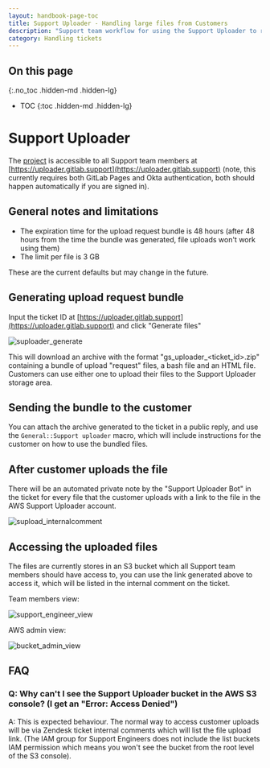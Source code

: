 ```yaml
---
layout: handbook-page-toc
title: Support Uploader - Handling large files from Customers
description: "Support team workflow for using the Support Uploader to receive large file archives from customers"
category: Handling tickets
---
```


## On this page
{:.no_toc .hidden-md .hidden-lg}

- TOC
{:toc .hidden-md .hidden-lg}

# Support Uploader

The [project](https://gitlab.com/gitlab-com/support/support-uploader) is accessible to all Support team members at [https://uploader.gitlab.support](https://uploader.gitlab.support) (note, this currently requires both GitLab Pages and Okta authentication, both should happen automatically if you are signed in).

## General notes and limitations

* The expiration time for the upload request bundle is 48 hours (after 48 hours from the time the bundle was generated, file uploads won't work using them)
* The limit per file is 3 GB

These are the current defaults but may change in the future.

## Generating upload request bundle

Input the ticket ID at [https://uploader.gitlab.support](https://uploader.gitlab.support) and click "Generate files"

![suploader_generate](/images/support/suploader_generate.png)

This will download an archive with the format "gs_uploader_<ticket_id>.zip" containing a bundle of upload "request" files, a bash file and an HTML file. Customers can use either one to upload their files to the Support Uploader storage area.

## Sending the bundle to the customer

You can attach the archive generated to the ticket in a public reply, and use the `General::Support uploader` macro, which will include instructions for the customer on how to use the bundled files.

## After customer uploads the file

There will be an automated private note by the "Support Uploader Bot" in the ticket for every file that the customer uploads with a link to the file in the AWS Support Uploader account.

![supload_internalcomment](/images/support/suploader_internalcomment.png)

## Accessing the uploaded files

The files are currently stores in an S3 bucket which all Support team members should have access to, you can use the link generated above to access it, which will be listed in the internal comment on the ticket.

Team members view:

![support_engineer_view](/images/support/support-uploader-download-artifact.png)

AWS admin view:

![bucket_admin_view](/images/support/suploader_awsS3.png)

## FAQ

### Q: Why can't I see the Support Uploader bucket in the AWS S3 console? (I get an "Error: Access Denied")

A: This is expected behaviour. The normal way to access customer uploads will be via Zendesk ticket internal comments which will list the file upload link. (The IAM group for Support Engineers does not include the list buckets IAM permission which means you won't see the bucket from the root level of the S3 console). 

